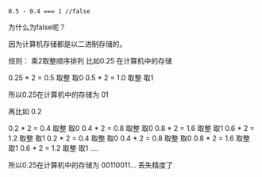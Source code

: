 ```
0.5 - 0.4 === 1 //false
```

为什么为false呢？

因为计算机存储都是以二进制存储的。  

规则： 乘2取整顺序排列
比如0.25 在计算机中的存储

0.25 * 2 = 0.5  取整 取0
0.5  * 2 = 1.0  取整 取1

所以0.25在计算机中的存储为 01

再比如 0.2

0.2 * 2 = 0.4  取整 取0
0.4 * 2 = 0.8  取整 取0
0.8 * 2 = 1.6  取整 取1
0.6 * 2 = 1.2  取整 取1
0.2 * 2 = 0.4  取整 取0
0.4 * 2 = 0.8  取整 取0
0.8 * 2 = 1.6  取整 取1
0.6 * 2 = 1.2  取整 取1
....

所以0.25在计算机中的存储为 00110011...
丢失精度了
